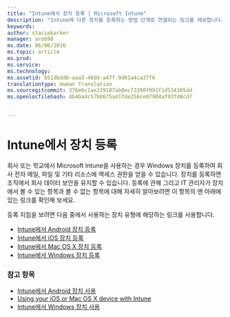 ```yaml
---
title: "Intune에서 장치 등록 | Microsoft Intune"
description: "Intune에 다른 장치를 등록하는 방법 단계로 연결되는 링크를 제공합니다."
keywords: 
author: staciebarker
manager: arob98
ms.date: 06/06/2016
ms.topic: article
ms.prod: 
ms.service: 
ms.technology: 
ms.assetid: b51dbdd6-aaa3-48dd-a47f-9d01a4ca37f6
translationtype: Human Translation
ms.sourcegitcommit: 376e6c1ae229187ab8ec73390f091f1d534365dd
ms.openlocfilehash: 4b4ba4c57b8675ad1fde256ce07904af93fd8cd7


---
```


# Intune에서 장치 등록

회사 또는 학교에서 Microsoft Intune을 사용하는 경우 Windows 장치를 등록하여 회사 전자 메일, 파일 및 기타 리소스에 액세스 권한을 얻을 수 있습니다. 장치를 등록하면 조직에서 회사 데이터 보안을 유지할 수 있습니다. 등록에 관해 그리고 IT 관리자가 장치에서 볼 수 있는 항목과 볼 수 없는 항목에 대해 자세히 알아보려면 이 항목의 맨 아래에 있는 링크를 확인해 보세요.

등록 지침을 보려면 다음 중에서 사용하는 장치 유형에 해당하는 링크를 사용합니다.

- [Intune에서 Android 장치 등록](enroll-your-device-in-Intune-android.md)</br>
- [Intune에서 iOS 장치 등록](enroll-your-device-in-intune-ios.md)</br>
- [Intune에서 Mac OS X 장치 등록](enroll-your-device-in-intune-mac-os-x.md)</br>
- [Intune에서 Windows 장치 등록](enroll-your-device-in-intune-windows.md)</br>

### 참고 항목
- [Intune에서 Android 장치 사용](using-your-android-device-with-intune.md)</br>
- [Using your iOS or Mac OS X device with Intune](using-your-ios-or-mac-os-x-device-with-intune.md)</br>
- [Intune에서 Windows 장치 사용](using-your-windows-device-with-intune.md)


<!--HONumber=Jul16_HO3-->


